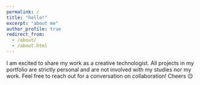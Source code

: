 ```yaml
---
permalink: /
title: "hello!"
excerpt: "about me"
author_profile: true
redirect_from:
  - /about/
  - /about.html
---
```


I am excited to share my work as a creative technologist. All projects in my portfolio are strictly personal and are not involved with my studies nor my work. Feel free to reach out for a conversation on collaboration! Cheers 😌
